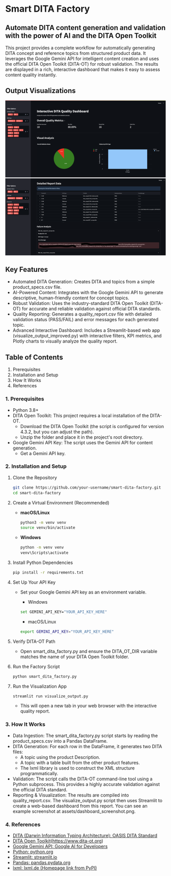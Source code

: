 # Smart DITA Factory 
## Automate DITA content generation and validation with the power of AI and the DITA Open Toolkit

This project provides a complete workflow for automatically generating DITA concept and reference topics from structured product data. It leverages the Google Gemini API for intelligent content creation and uses the official DITA Open Toolkit (DITA-OT) for robust validation. The results are displayed in a rich, interactive dashboard that makes it easy to assess content quality instantly.

## Output Visualizations

![Dashboard Screenshot](https://github.com/sephcodes66/Smart_Dita_Factory/raw/main/assets/dashboard_ss1.png)
![Dashboard Screenshot](https://github.com/sephcodes66/Smart_Dita_Factory/blob/main/assets/dashboard_ss2.png)

## Key Features
- Automated DITA Generation: Creates DITA <concept> and <reference> topics from a simple product_specs.csv file.
- AI-Powered Content: Integrates with the Google Gemini API to generate descriptive, human-friendly content for concept topics.
- Robust Validation: Uses the industry-standard DITA Open Toolkit (DITA-OT) for accurate and reliable validation against official DITA standards.
- Quality Reporting: Generates a quality_report.csv file with detailed validation status (PASS/FAIL) and error messages for each generated topic.
- Advanced Interactive Dashboard: Includes a Streamlit-based web app (visualize_output_improved.py) with interactive filters, KPI metrics, and Plotly charts to visually analyze the quality report.


## Table of Contents
1. Prerequisites
2. Installation and Setup
3. How It Works
4. References

### 1. Prerequisites
- Python 3.8+
- DITA Open Toolkit: This project requires a local installation of the DITA-OT.
    - Download the DITA Open Toolkit (the script is configured for version 4.3.2, but you can adjust the path).
    - Unzip the folder and place it in the project's root directory.
- Google Gemini API Key: The script uses the Gemini API for content generation.
    - Get a Gemini API key.


### 2. Installation and Setup
1. Clone the Repository

    ```bash
    git clone https://github.com/your-username/smart-dita-factory.git
    cd smart-dita-factory
    ```

2. Create a Virtual Environment (Recommended)
    * **macOS/Linux**
        ```bash
        python3 -m venv venv
        source venv/bin/activate
        ```
    * **Windows**
        ```bash
        python -m venv venv
        venv\Scripts\activate
        ```
3. Install Python Dependencies

    ```bash
    pip install -r requirements.txt
    ```

4. Set Up Your API Key
    - Set your Google Gemini API key as an environment variable.
        - Windows
        ```bash
        set GEMINI_API_KEY="YOUR_API_KEY_HERE"
        ```

        - macOS/Linux
        ```bash
        export GEMINI_API_KEY="YOUR_API_KEY_HERE"
        ```

5. Verify DITA-OT Path
    - Open smart_dita_factory.py and ensure the DITA_OT_DIR variable matches the name of your DITA Open Toolkit folder.

6. Run the Factory Script
    ```bash
    python smart_dita_factory.py
    ```

7. Run the Visualization App
    ```bash
    streamlit run visualize_output.py
    ```
    - This will open a new tab in your web browser with the interactive quality report.

### 3. How It Works
- Data Ingestion: The smart_dita_factory.py script starts by reading the product_specs.csv into a Pandas DataFrame.
- DITA Generation: For each row in the DataFrame, it generates two DITA files:
    - A <concept> topic using the product Description.
    - A <reference> topic with a <properties> table built from the other product features.
    - The lxml library is used to construct the XML structure programmatically.
- Validation: The script calls the DITA-OT command-line tool using a Python subprocess. This provides a highly accurate validation against the official DITA standard.
- Reporting & Visualization: The results are compiled into quality_report.csv. The visualize_output.py script then uses Streamlit to create a web-based dashboard from this report. You can see an example screenshot at assets/dashboard_screenshot.png.

### 4. References
- [DITA (Darwin Information Typing Architecture): OASIS DITA Standard](https://www.oasis-open.org/committees/tc_home.php?wg_abbrev=dita)
- [DITA Open Toolkit](dita-ot.org)(https://www.dita-ot.org)
- [Google Gemini API: Google AI for Developers](https://ai.google.dev)
- [Python: python.org](https://www.python.org)
- [Streamlit: streamlit.io](https://streamlit.io)
- [Pandas: pandas.pydata.org](https://pandas.pydata.org)
- [lxml: lxml.de (Homepage link from PyPI)](https://lxml.de)